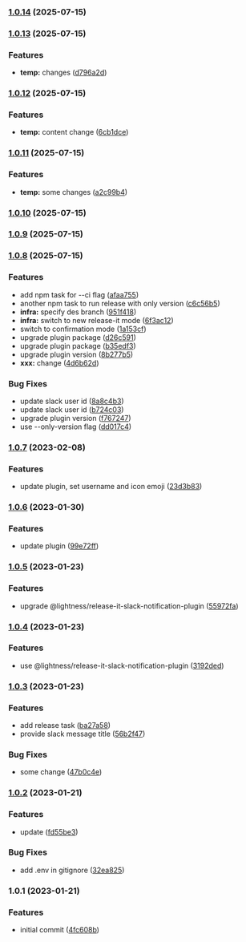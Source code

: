 

### [1.0.14](https://github.com/lightness/release-it-consumer/compare/1.0.13...1.0.14) (2025-07-15)

### [1.0.13](https://github.com/lightness/release-it-consumer/compare/1.0.12...1.0.13) (2025-07-15)


### Features

* **temp:** changes ([d796a2d](https://github.com/lightness/release-it-consumer/commit/d796a2d9a1de13a7c21204fd4f2a0eeaff57507d))

### [1.0.12](https://github.com/lightness/release-it-consumer/compare/1.0.11...1.0.12) (2025-07-15)


### Features

* **temp:** content change ([6cb1dce](https://github.com/lightness/release-it-consumer/commit/6cb1dceb5359e0eadfde32d54d9e03d386b4679a))

### [1.0.11](https://github.com/lightness/release-it-consumer/compare/1.0.10...1.0.11) (2025-07-15)


### Features

* **temp:** some changes ([a2c99b4](https://github.com/lightness/release-it-consumer/commit/a2c99b48c8499870f214a97a375f5174cdff3d77))

### [1.0.10](https://github.com/lightness/release-it-consumer/compare/1.0.9...1.0.10) (2025-07-15)

### [1.0.9](https://github.com/lightness/release-it-consumer/compare/1.0.8...1.0.9) (2025-07-15)

### [1.0.8](https://github.com/lightness/release-it-consumer/compare/1.0.7...1.0.8) (2025-07-15)


### Features

* add npm task for --ci flag ([afaa755](https://github.com/lightness/release-it-consumer/commit/afaa7556aa22f1c378a8040a616c6e031668df78))
* another npm task to run release with only version ([c6c56b5](https://github.com/lightness/release-it-consumer/commit/c6c56b5b0e8c966b2dfac397b6467080837c023b))
* **infra:** specify des branch ([951f418](https://github.com/lightness/release-it-consumer/commit/951f41861b9f497b99c17fb3202dd53cbb8d28f5))
* **infra:** switch to new release-it mode ([6f3ac12](https://github.com/lightness/release-it-consumer/commit/6f3ac125889f898b29e736abb2bf32ea4aee4867))
* switch to confirmation mode ([1a153cf](https://github.com/lightness/release-it-consumer/commit/1a153cfbdcdd3c43c71c4772050c227edaeeaf67))
* upgrade plugin package ([d26c591](https://github.com/lightness/release-it-consumer/commit/d26c591d9c3fb279f822eda4c7642a37bb5b8fe9))
* upgrade plugin package ([b35edf3](https://github.com/lightness/release-it-consumer/commit/b35edf3e042e475356b7b4bde0c1cee18a8c75d8))
* upgrade plugin version ([8b277b5](https://github.com/lightness/release-it-consumer/commit/8b277b5cb3ec25dc16a896e3d35e4d3e39a76d05))
* **xxx:** change ([4d6b62d](https://github.com/lightness/release-it-consumer/commit/4d6b62d0c89b9101c7d812d46d5e14c786ec50ba))


### Bug Fixes

* update slack user id ([8a8c4b3](https://github.com/lightness/release-it-consumer/commit/8a8c4b38e72a1f56d06367b529e1fc43b19ac0c6))
* update slack user id ([b724c03](https://github.com/lightness/release-it-consumer/commit/b724c0347bbd1538542f9725a406b70605b19d5f))
* upgrade plugin version ([f767247](https://github.com/lightness/release-it-consumer/commit/f76724707639a7436f1563e9d4078c4ce88d7cda))
* use --only-version flag ([dd017c4](https://github.com/lightness/release-it-consumer/commit/dd017c448db6875c4f0649d3c06f57f63bf1f16d))

### [1.0.7](https://github.com/lightness/release-it-consumer/compare/1.0.6...1.0.7) (2023-02-08)


### Features

* update plugin, set username and icon emoji ([23d3b83](https://github.com/lightness/release-it-consumer/commit/23d3b83d0673a5ec52d3b6e19064442df308e5a1))

### [1.0.6](https://github.com/lightness/release-it-consumer/compare/1.0.5...1.0.6) (2023-01-30)


### Features

* update plugin ([99e72ff](https://github.com/lightness/release-it-consumer/commit/99e72ff24a64f85e4283040be64b7d65f0b1756d))

### [1.0.5](https://github.com/lightness/release-it-consumer/compare/1.0.4...1.0.5) (2023-01-23)


### Features

* upgrade @lightness/release-it-slack-notification-plugin ([55972fa](https://github.com/lightness/release-it-consumer/commit/55972fa52345b18cff66a190168ac548225ee020))

### [1.0.4](https://github.com/lightness/release-it-consumer/compare/1.0.3...1.0.4) (2023-01-23)


### Features

* use @lightness/release-it-slack-notification-plugin ([3192ded](https://github.com/lightness/release-it-consumer/commit/3192dedb28215ac42c9a728d68200f0bb44b0892))

### [1.0.3](https://github.com/lightness/release-it-consumer/compare/1.0.2...1.0.3) (2023-01-23)


### Features

* add release task ([ba27a58](https://github.com/lightness/release-it-consumer/commit/ba27a583b36b98f02a5ef634d1857627d840ee39))
* provide slack message title ([56b2f47](https://github.com/lightness/release-it-consumer/commit/56b2f474b82640beeecd176c15b730244f38b7ef))


### Bug Fixes

* some change ([47b0c4e](https://github.com/lightness/release-it-consumer/commit/47b0c4ebf6b02fdb1217caba337d6ca689458f78))

### [1.0.2](https://github.com/lightness/release-it-consumer/compare/1.0.1...1.0.2) (2023-01-21)


### Features

* update ([fd55be3](https://github.com/lightness/release-it-consumer/commit/fd55be3f94610f814c4b5cd900610afcf851451d))


### Bug Fixes

* add .env in gitignore ([32ea825](https://github.com/lightness/release-it-consumer/commit/32ea825d0a1cd03257104ca2b5471fa4ae95d33a))

### 1.0.1 (2023-01-21)


### Features

* initial commit ([4fc608b](https://github.com/lightness/release-it-consumer/commit/4fc608b22cc987406b8166fa5f6b3ec3361e0e5e))